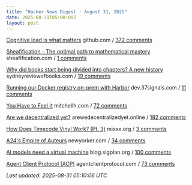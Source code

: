 ```yaml
---
title: "Hacker News Digest · August 31, 2025"
date: 2025-08-31T05:00:00Z
layout: post
---
```


[Cognitive load is what matters](https://github.com/zakirullin/cognitive-load)  github.com / [372 comments](https://news.ycombinator.com/item?id=45074248)

[Sheafification - The optimal path to mathematical mastery](https://sheafification.com/the-fast-track/)  sheafification.com / [1 comments](https://news.ycombinator.com/item?id=45080388)

[Why did books start being divided into chapters? A new history](https://sydneyreviewofbooks.com/reviews/just-a-little-longer)  sydneyreviewofbooks.com / [19 comments](https://news.ycombinator.com/item?id=45077735)

[Running our Docker registry on-prem with Harbor](https://dev.37signals.com/running-our-docker-registry-on-prem-with-harbor/)  dev.37signals.com / [11 comments](https://news.ycombinator.com/item?id=45038567)

[You Have to Feel It](https://mitchellh.com/writing/feel-it)  mitchellh.com / [72 comments](https://news.ycombinator.com/item?id=45075048)

[Are we decentralized yet?](https://arewedecentralizedyet.online/)  arewedecentralizedyet.online / [182 comments](https://news.ycombinator.com/item?id=45077291)

[How Does Timecode Vinyl Work? (Pt. 3)](https://mixxx.org/news/2025-08-27-dvs-internals-pt3/)  mixxx.org / [3 comments](https://news.ycombinator.com/item?id=45039965)

[A24's Empire of Auteurs](https://www.newyorker.com/magazine/2025/09/01/a24s-empire-of-auteurs)  newyorker.com / [34 comments](https://news.ycombinator.com/item?id=45035021)

[AI models need a virtual machine](https://blog.sigplan.org/2025/08/29/ai-models-need-a-virtual-machine/)  blog.sigplan.org / [100 comments](https://news.ycombinator.com/item?id=45074467)

[Agent Client Protocol (ACP)](https://agentclientprotocol.com/overview/introduction)  agentclientprotocol.com / [73 comments](https://news.ycombinator.com/item?id=45074147)


_Last updated: 2025-08-31 05:10:06 UTC_
